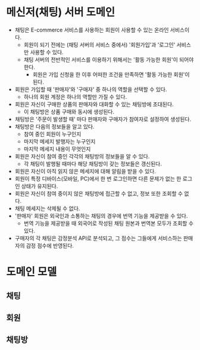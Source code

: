 # 메신저(채팅) 서버 도메인
- 채팅은 E-commerce 서비스를 사용하는 회원이 사용할 수 있는 온라인 서비스이다.
  - 회원이 되기 전에는 (채팅 서버의 서비스 중에서) '회원가입'과 '로그인' 서비스만 사용할 수 있다.
  - 채팅 서버의 전반적인 서비스를 이용하기 위해서는 '활동 가능한 회원'이 되어야 한다.
    - 회원은 가입 신청을 한 이후 어떠한 조건을 만족하면 '활동 가능한 회원'이 된다.
- 회원은 가입할 때 '판매자'와 '구매자' 중 하나의 역할을 선택할 수 있다.
  - 하나의 회원 계정은 하나의 역할만 가질 수 있다.
- 회원은 자신이 구매한 상품의 판매자와 대화할 수 있는 채팅방에 초대된다.
  - 이 채팅방은 상품 구매와 동시에 생성된다.
- 채팅방은 '주문이 발생할 때' 마다 판매자와 구매자가 참여자로 설정하여 생성된다.
- 채팅방은 다음의 정보들을 알고 있다.
  - 참여 중인 회원이 누구인지
  - 마지막 메세지 발행자는 누구인지
  - 마지막 메세지 내용이 무엇인지
- 회원은 자신이 참여 중인 각각의 채팅방의 정보들을 알 수 있다.
  - 각 채팅이 발행될 때마다 해당 채팅방이 갖는 정보들은 갱신된다.
- 회원은 자신이 아직 읽지 않은 메세지에 대해 알림을 받을 수 있다.
- 회원이 특정 디바이스(모바일, PC)에서 한 번 로그인하면 다른 문제가 없는 한 로그인 상태가 유지된다.
- 회원은 자신이 참여 중이지 않은 채팅방에 접근할 수 없고, 정보 또한 조회할 수 없다.
- 채팅 메세지는 삭제될 수 없다.
- '판매자' 회원은 외국인과 소통하는 채팅의 경우에 번역 기능을 제공받을 수 있다.
  - 번역 기능을 제공받을 때 외국어로 작성된 채팅 원본과 번역본 모두가 조회할 수 있다.
- 구매자의 각 채팅은 감정분석 API로 분석되고, 그 점수는 그들에게 서비스하는 판매자의 감정 점수에 반영된다.


# 도메인 모델
## 채팅

## 회원

## 채팅방